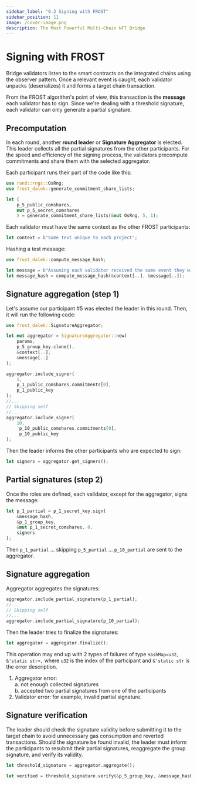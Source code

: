 ```yaml
---
sidebar_label: "9.2 Signing with FROST"
sidebar_position: 11
image: /cover-image.png
description: The Most Powerful Multi-Chain NFT Bridge
---
```


# Signing with FROST

Bridge validators listen to the smart contracts on the integrated chains using the observer pattern. Once a relevant event is caught, each validator unpacks (deserializes) it and forms a target chain transaction.

From the FROST algorithm's point of view, this transaction is the **message** each validator has to sign. Since we're dealing with a threshold signature, each validator can only generate a partial signature.

## Precomputation

In each round, another **round leader** or **Signature Aggregator** is elected. This leader collects all the partial signatures from the other participants. For the speed and efficiency of the signing process, the validators precompute commitments and share them with the selected aggregator. 

Each participant runs their part of the code like this:
```rust
use rand::rngs::OsRng;
use frost_dalek::generate_commitment_share_lists;

let (
    p_5_public_comshares, 
    mut p_5_secret_comshares
    ) = generate_commitment_share_lists(&mut OsRng, 5, 1);
```

Each validator must have the same context as the other FROST participants:

```rust
let context = b"Some text unique to each project";
```

Hashing a test message:

```rust
use frost_dalek::compute_message_hash;

let message = b"Assuming each validator received the same event they will end up with the same message";
let message_hash = compute_message_hash(&context[..], &message[..]);
```

## Signature aggregation (step 1)

Let's assume our participant #5 was elected the leader in this round. Then, it will run the following code:

```rust
use frost_dalek::SignatureAggregator;

let mut aggregator = SignatureAggregator::new(
    params, 
    p_5_group_key.clone(), 
    &context[..], 
    &message[..]
);

aggregator.include_signer(
    1, 
    p_1_public_comshares.commitments[0], 
    p_1_public_key
);
//...
// Skipping self
//...
aggregator.include_signer(
    10,
     p_10_public_comshares.commitments[0], 
     p_10_public_key
);
```

Then the leader informs the other participants who are expected to sign:

```rust
let signers = aggregator.get_signers();
```

## Partial signatures (step 2)

Once the roles are defined, each validator, except for the aggregator, signs the message:

```rust
let p_1_partial = p_1_secret_key.sign(
    &message_hash, 
    &p_1_group_key,
    &mut p_1_secret_comshares, 0, 
    signers
);
```

Then `p_1_partial` ... skipping `p_5_partial` ... `p_10_partial` are sent to the aggregator.

## Signature aggregation

Aggregator aggregates the signatures:

```rust
aggregator.include_partial_signature(p_1_partial);
//...
// Skipping self
//...
aggregator.include_partial_signature(p_10_partial);
```

Then the leader tries to finalize the signatures:

```rust
let aggregator = aggregator.finalize();
```

This operation may end up with 2 types of failures of type `HashMap<u32, &'static str>,` where `u32` is the index of the participant and `&'static str` is the error description.

1. Aggregator error:<br/>
   a. not enough collected signatures<br/>
   b. accepted two partial signatures from one of the participants
2. Validator error: for example, invalid partial signature.

## Signature verification

The leader should check the signature validity before submitting it to the target chain to avoid unnecessary gas consumption and reverted transactions. Should the signature be found invalid, the leader must inform the participants to resubmit their partial signatures, reaggregate the group signature, and verify its validity.

```rust
let threshold_signature = aggregator.aggregate();

let verified = threshold_signature.verify(&p_5_group_key, &message_hash);
```